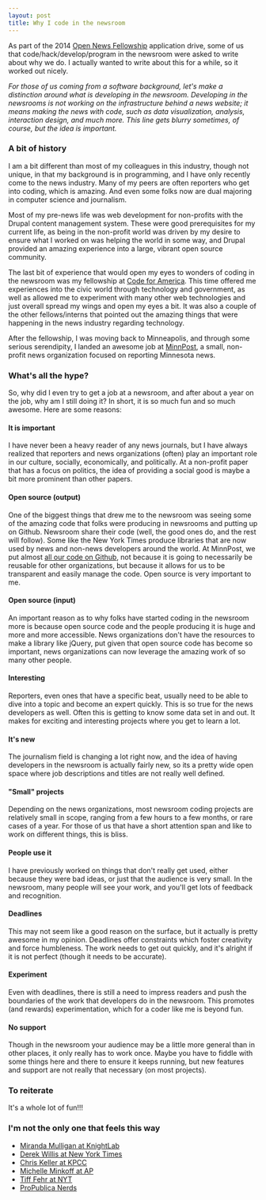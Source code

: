 ```yaml
---
layout: post
title: Why I code in the newsroom
---
```


As part of the 2014 [Open News Fellowship](http://www.mozillaopennews.org/fellowships/) application drive, some of us that code/hack/develop/program in the newsroom were asked to write about why we do.  I actually wanted to write about this for a while, so it worked out nicely.

_For those of us coming from a software background, let's make a distinction around what is developing in the newsroom.  Developing in the newsrooms is not working on the infrastructure behind a news website; it means making the news with code, such as data visualization, analysis, interaction design, and much more.  This line gets blurry sometimes, of course, but the idea is important._

### A bit of history

I am a bit different than most of my colleagues in this industry, though not unique, in that my background is in programming, and I have only recently come to the news industry.  Many of my peers are often reporters who get into coding, which is amazing.  And even some folks now are dual majoring in computer science and journalism.

Most of my pre-news life was web development for non-profits with the Drupal content management system.  These were good prerequisites for my current life, as being in the non-profit world was driven by my desire to ensure what I worked on was helping the world in some way, and Drupal provided an amazing experience into a large, vibrant open source community.

The last bit of experience that would open my eyes to wonders of coding in the newsroom was my fellowship at [Code for America](http://codeforamerica.org/fellows/).  This time offered me experiences into the civic world through technology and government, as well as allowed me to experiment with many other web technologies and just overall spread my wings and open my eyes a bit.  It was also a couple of the other fellows/interns that pointed out the amazing things that were happening in the news industry regarding technology.

After the fellowship, I was moving back to Minneapolis, and through some serious serendipity, I landed an awesome job at [MinnPost](http://www.minnpost.com/data), a small, non-profit news organization focused on reporting Minnesota news.

### What's all the hype?

So, why did I even try to get a job at a newsroom, and after about a year on the job, why am I still doing it?  In short, it is so much fun and so much awesome.  Here are some reasons:

#### It is important

I have never been a heavy reader of any news journals, but I have always realized that reporters and news organizations (often) play an important role in our culture, socially, economically, and politically.  At a non-profit paper that has a focus on politics, the idea of providing a social good is maybe a bit more prominent than other papers.
#### Open source (output)

One of the biggest things that drew me to the newsroom was seeing some of the amazing code that folks were producing in newsrooms and putting up on Github.  Newsroom share their code (well, the good ones do, and the rest will follow).  Some like the New York Times produce libraries that are now used by news and non-news developers around the world.  At MinnPost, we put almost [all our code on Github](https://github.com/minnpost), not because it is going to necessarily be reusable for other organizations, but because it allows for us to be transparent and easily manage the code.  Open source is very important to me.

#### Open source (input)

An important reason as to why folks have started coding in the newsroom more is because open source code and the people producing it is huge and more and more accessible.  News organizations don't have the resources to make a library like jQuery, put given that open source code has become so important, news organizations can now leverage the amazing work of so many other people.

#### Interesting

Reporters, even ones that have a specific beat, usually need to be able to dive into a topic and become an expert quickly.  This is so true for the news developers as well.  Often this is getting to know some data set in and out.  It makes for exciting and interesting projects where you get to learn a lot.

#### It's new

The journalism field is changing a lot right now, and the idea of having developers in the newsroom is actually fairly new, so its a pretty wide open space where job descriptions and titles are not really well defined.

#### "Small" projects

Depending on the news organizations, most newsroom coding projects are relatively small in scope, ranging from a few hours to a few months, or rare cases of a year.  For those of us that have a short attention span and like to work on different things, this is bliss.

#### People use it

I have previously worked on things that don't really get used, either because they were bad ideas, or just that the audience is very small.  In the newsroom, many people will see your work, and you'll get lots of feedback and recognition.

#### Deadlines

This may not seem like a good reason on the surface, but it actually is pretty awesome in my opinion.  Deadlines offer constraints which foster creativity and force humbleness.  The work needs to get out quickly, and it's alright if it is not perfect (though it needs to be accurate).

#### Experiment

Even with deadlines, there is still a need to impress readers and push the boundaries of the work that developers do in the newsroom.  This promotes (and rewards) experimentation, which for a coder like me is beyond fun.

#### No support

Though in the newsroom your audience may be a little more general than in other places, it only really has to work once.  Maybe you have to fiddle with some things here and there to ensure it keeps running, but new features and support are not really that necessary (on most projects).

### To reiterate

It's a whole lot of fun!!!

### I'm not the only one that feels this way

* [Miranda Mulligan at KnightLab](http://knightlab.northwestern.edu/2013/07/15/newsroom-developer-why-journalism-matters-and-it-is-in-crisis-is-why/)
* [Derek Willis at New York Times](http://thescoop.org/archives/2013/07/16/why-develop-in-the-newsroom/)
* [Chris Keller at KPCC](http://blog.chrislkeller.com/why-develop-in-newsroom/)
* [Michelle Minkoff at AP](http://michelleminkoff.com/2013/07/17/why-i-develop-in-the-newsroom/)
* [Tiff Fehr at NYT](http://www.journogeekery.com/post/55707365311/why-develop-in-a-newsroom)
* [ProPublica Nerds](http://www.propublica.org/nerds/item/why-develop-in-the-newsroom)


